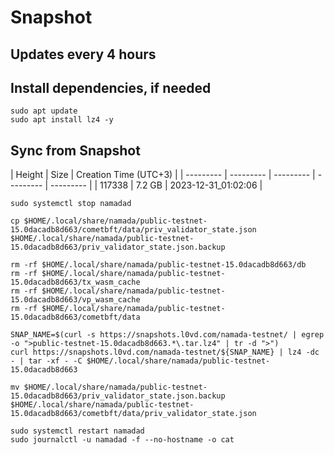 # Snapshot

## Updates every 4 hours

## Install dependencies, if needed
```
sudo apt update
sudo apt install lz4 -y
```

## Sync from Snapshot  
| Height  | Size | Creation Time (UTC+3) |
| --------- | --------- | --------- | --------- | --------- |
| 117338  | 7.2 GB  | 2023-12-31_01:02:06 |

```
sudo systemctl stop namadad

cp $HOME/.local/share/namada/public-testnet-15.0dacadb8d663/cometbft/data/priv_validator_state.json $HOME/.local/share/namada/public-testnet-15.0dacadb8d663/priv_validator_state.json.backup

rm -rf $HOME/.local/share/namada/public-testnet-15.0dacadb8d663/db
rm -rf $HOME/.local/share/namada/public-testnet-15.0dacadb8d663/tx_wasm_cache 
rm -rf $HOME/.local/share/namada/public-testnet-15.0dacadb8d663/vp_wasm_cache
rm -rf $HOME/.local/share/namada/public-testnet-15.0dacadb8d663/cometbft/data 

SNAP_NAME=$(curl -s https://snapshots.l0vd.com/namada-testnet/ | egrep -o ">public-testnet-15.0dacadb8d663.*\.tar.lz4" | tr -d ">")
curl https://snapshots.l0vd.com/namada-testnet/${SNAP_NAME} | lz4 -dc - | tar -xf - -C $HOME/.local/share/namada/public-testnet-15.0dacadb8d663

mv $HOME/.local/share/namada/public-testnet-15.0dacadb8d663/priv_validator_state.json.backup $HOME/.local/share/namada/public-testnet-15.0dacadb8d663/cometbft/data/priv_validator_state.json

sudo systemctl restart namadad
sudo journalctl -u namadad -f --no-hostname -o cat
